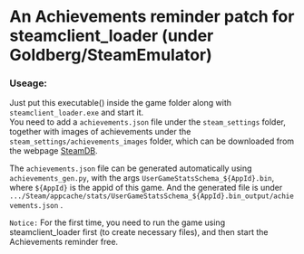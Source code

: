 # An Achievements reminder patch for steamclient_loader (under Goldberg/SteamEmulator)

### Useage:

Just put this executable() inside the game folder along with `steamclient_loader.exe` and start it.   
You need to add a `achievements.json` file under the `steam_settings` folder, together with images of achievements under  the `steam_settings/achievements_images` folder, which can be downloaded from the webpage [SteamDB](https://steamdb.info/).

The `achievements.json` file can be generated automatically using `achievements_gen.py`, with the args `UserGameStatsSchema_${AppId}.bin`, where `${AppId}` is the appid of this game. And the generated file is under `.../Steam/appcache/stats/UserGameStatsSchema_${AppId}.bin_output/achievements.json` .

`Notice:` For the first time, you need to run the game using steamclient_loader first (to create necessary files), and then start the Achievements reminder free.